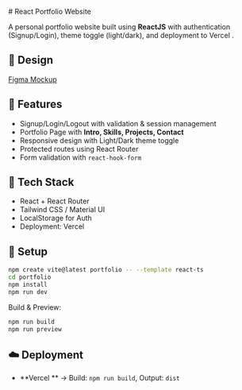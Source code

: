  
 # React Portfolio Website

A personal portfolio website built using **ReactJS** with authentication (Signup/Login), theme toggle (light/dark), and deployment to Vercel .

## 🔗 Design

[Figma Mockup](https://www.figma.com/community/file/1119307364151748860)

## 🎯 Features

* Signup/Login/Logout with validation & session management
* Portfolio Page with **Intro, Skills, Projects, Contact**
* Responsive design with Light/Dark theme toggle
* Protected routes using React Router
* Form validation with `react-hook-form`

## 🧰 Tech Stack

* React  + React Router
* Tailwind CSS / Material UI
* LocalStorage  for Auth
* Deployment: Vercel  

## 🚀 Setup

```bash
npm create vite@latest portfolio -- --template react-ts
cd portfolio
npm install
npm run dev
```

Build & Preview:

```bash
npm run build
npm run preview
```

## ☁️ Deployment

* **Vercel ** → Build: `npm run build`, Output: `dist`
 

 



 

